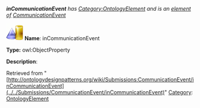 ___inCommunicationEvent__ has [Category:OntologyElement](../../Category/OntologyElement "Category:OntologyElement") and is an [element of](../../Property/ElementOf "Property:ElementOf") [CommunicationEvent](../../Submissions/CommunicationEvent "Submissions:CommunicationEvent")_


  




[![ObjectProperty](../../images/thumb/c/c3/ObjectProperty.gif/45px-ObjectProperty.gif)](../../Image/ObjectProperty.gif "ObjectProperty")
__Name__: inCommunicationEvent 


__Type:__ owl:ObjectProperty 


__Description__: 





Retrieved from "[http://ontologydesignpatterns.org/wiki/Submissions:CommunicationEvent/inCommunicationEvent](../../Submissions/CommunicationEvent/inCommunicationEvent)"
 [Category](http://ontologydesignpatterns.org/wiki/Special:Categories "Special:Categories"): [OntologyElement](../../Category/OntologyElement "Category:OntologyElement")